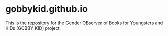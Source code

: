 # gobbykid.github.io
This is the repository for the Gender OBserver of Books for Youngsters and KIDs (GOBBY KID) project.
